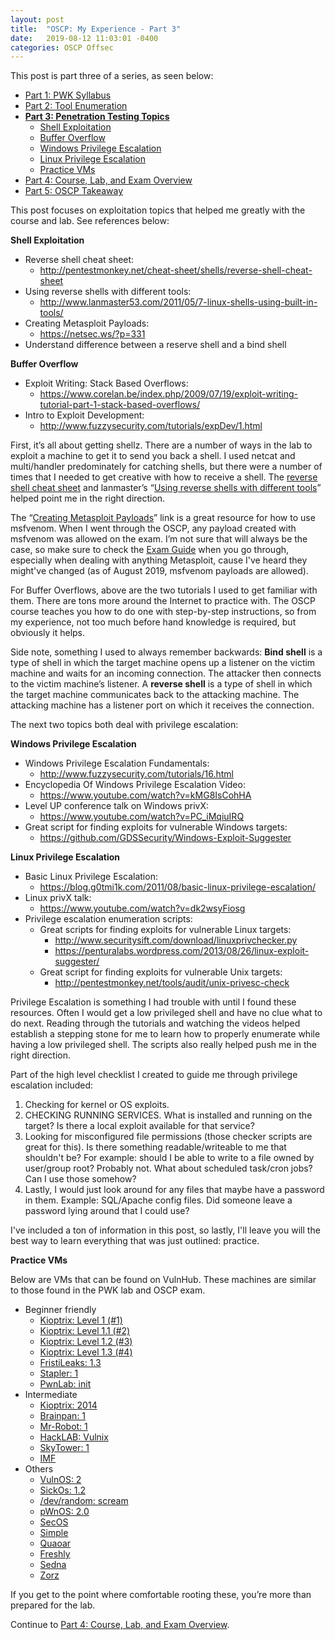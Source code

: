 ```yaml
---
layout: post
title:  "OSCP: My Experience - Part 3"
date:   2019-08-12 11:03:01 -0400
categories: OSCP Offsec
---
```


This post is part three of a series, as seen below:

* [Part 1: PWK Syllabus](https://thegetch.github.io/oscp/offsec/2019/08/09/OSCPJourney/)
* [Part 2: Tool Enumeration](https://thegetch.github.io/oscp/offsec/2019/08/10/OSCPJourneyPart2/)
* **[Part 3: Penetration Testing Topics](https://thegetch.github.io/oscp/offsec/2019/08/12/OSCPJourneyPart3/)**
    * [Shell Exploitation](https://thegetch.github.io/oscp/offsec/2019/08/12/OSCPJourneyPart3#Shell_Exploitation)
    * [Buffer Overflow](https://thegetch.github.io/oscp/offsec/2019/08/12/OSCPJourneyPart3#Buffer_Overflow)
    * [Windows Privilege Escalation](https://thegetch.github.io/oscp/offsec/2019/08/12/OSCPJourneyPart3#winPrivX)
    * [Linux Privilege Escalation](https://thegetch.github.io/oscp/offsec/2019/08/12/OSCPJourneyPart3#linPrivX)
    * [Practice VMs](https://thegetch.github.io/oscp/offsec/2019/08/12/OSCPJourneyPart3#practiceVMs)
* [Part 4: Course, Lab, and Exam Overview](https://thegetch.github.io/oscp/offsec/2019/08/12/OSCPJourneyPart4/)
* [Part 5: OSCP Takeaway](https://thegetch.github.io/oscp/offsec/2019/08/12/OSCPJourneyPart5/)

This post focuses on exploitation topics that helped me greatly with the course and lab. See references below:

<a name="Shell_Exploitation"></a>
**Shell Exploitation**
* Reverse shell cheat sheet:
  * <http://pentestmonkey.net/cheat-sheet/shells/reverse-shell-cheat-sheet>
* Using reverse shells with different tools:
  * <http://www.lanmaster53.com/2011/05/7-linux-shells-using-built-in-tools/>
* Creating Metasploit Payloads:
  * <https://netsec.ws/?p=331>
* Understand difference between a reserve shell and a bind shell

<a name="Buffer_Overflow"></a>
**Buffer Overflow**
* Exploit Writing: Stack Based Overflows:
  * <https://www.corelan.be/index.php/2009/07/19/exploit-writing-tutorial-part-1-stack-based-overflows/>
* Intro to Exploit Development:
  * <http://www.fuzzysecurity.com/tutorials/expDev/1.html>

First, it’s all about getting shellz. There are a number of ways in the lab to exploit a machine to get it to send you back a shell. I used netcat and multi/handler predominately for catching shells, but there were a number of times that I needed to get creative with how to receive a shell. The [reverse shell cheat sheet](http://pentestmonkey.net/cheat-sheet/shells/reverse-shell-cheat-sheet) and lanmaster’s “[Using reverse shells with different tools](http://www.lanmaster53.com/2011/05/7-linux-shells-using-built-in-tools/)” helped point me in the right direction.

The “[Creating Metasploit Payloads](https://netsec.ws/?p=331)” link is a great resource for how to use msfvenom. When I went through the OSCP, any payload created with msfvenom was allowed on the exam. I’m not sure that will always be the case, so make sure to check the [Exam Guide](https://support.offensive-security.com/oscp-exam-guide/) when you go through, especially when dealing with anything Metasploit, cause I've heard they might've changed (as of August 2019, msfvenom payloads are allowed).

For Buffer Overflows, above are the two tutorials I used to get familiar with them. There are tons more around the Internet to practice with. The OSCP course teaches you how to do one with step-by-step instructions, so from my experience, not too much before hand knowledge is required, but obviously it helps.

Side note, something I used to always remember backwards:
**Bind shell** is a type of shell in which the target machine opens up a listener on the victim machine and waits for an incoming connection. The attacker then connects to the victim machine’s listener.
A **reverse shell** is a type of shell in which the target machine communicates back to the attacking machine. The attacking machine has a listener port on which it receives the connection.

The next two topics both deal with privilege escalation:

<a name="winPrivX"></a>
**Windows Privilege Escalation**
* Windows Privilege Escalation Fundamentals:
    * <http://www.fuzzysecurity.com/tutorials/16.html>
* Encyclopedia Of Windows Privilege Escalation Video:
    * <https://www.youtube.com/watch?v=kMG8IsCohHA>
* Level UP conference talk on Windows privX:
    * <https://www.youtube.com/watch?v=PC_iMqiuIRQ>
* Great script for finding exploits for vulnerable Windows targets:
    * <https://github.com/GDSSecurity/Windows-Exploit-Suggester>

<a name="linPrivX"></a>
**Linux Privilege Escalation**
* Basic Linux Privilege Escalation:
  * <https://blog.g0tmi1k.com/2011/08/basic-linux-privilege-escalation/>
* Linux privX talk:
  * <https://www.youtube.com/watch?v=dk2wsyFiosg>
* Privilege escalation enumeration scripts:
    * Great scripts for finding exploits for vulnerable Linux targets:
        * <http://www.securitysift.com/download/linuxprivchecker.py>
        * <https://penturalabs.wordpress.com/2013/08/26/linux-exploit-suggester/>
    * Great script for finding exploits for vulnerable Unix targets:
      * <http://pentestmonkey.net/tools/audit/unix-privesc-check>

Privilege Escalation is something I had trouble with until I found these resources. Often I would get a low privileged shell and have no clue what to do next. Reading through the tutorials and watching the videos helped establish a stepping stone for me to learn how to properly enumerate while having a low privileged shell. The scripts also really helped push me in the right direction.

Part of the high level checklist I created to guide me through privilege escalation included:
1. Checking for kernel or OS exploits.
2. CHECKING RUNNING SERVICES. What is installed and running on the target? Is there a local exploit available for that service?
3. Looking for misconfigured file permissions (those checker scripts are great for this). Is there something readable/writeable to me that shouldn't be? For example: should I be able to write to a file owned by user/group root? Probably not. What about scheduled task/cron jobs? Can I use those somehow?
4. Lastly, I would just look around for any files that maybe have a password in them. Example: SQL/Apache config files. Did someone leave a password lying around that I could use?

I've included a ton of information in this post, so lastly, I'll leave you will the best way to learn everything that was just outlined: practice.

<a name="practiceVMs"></a>
**Practice VMs**

Below are VMs that can be found on VulnHub. These machines are similar to those found in the PWK lab and OSCP exam.
* Beginner friendly
  * [Kioptrix: Level 1 (#1)](https://www.vulnhub.com/entry/kioptrix-level-1-1,22/)
  * [Kioptrix: Level 1.1 (#2)](https://www.vulnhub.com/entry/kioptrix-level-11-2,23/)
  * [Kioptrix: Level 1.2 (#3)](https://www.vulnhub.com/entry/kioptrix-level-12-3,24/)
  * [Kioptrix: Level 1.3 (#4)](https://www.vulnhub.com/entry/kioptrix-level-13-4,25/)
  * [FristiLeaks: 1.3](https://www.vulnhub.com/entry/fristileaks-13,133/)
  * [Stapler: 1](https://www.vulnhub.com/entry/stapler-1,150/)
  * [PwnLab: init](https://www.vulnhub.com/entry/pwnlab-init,158/)
* Intermediate
  * [Kioptrix: 2014](https://www.vulnhub.com/entry/kioptrix-2014-5,62/)
  * [Brainpan: 1](https://www.vulnhub.com/entry/brainpan-1,51/)
  * [Mr-Robot: 1](https://www.vulnhub.com/entry/mr-robot-1,151/)
  * [HackLAB: Vulnix](https://www.vulnhub.com/entry/hacklab-vulnix,48/)
  * [SkyTower: 1](https://www.vulnhub.com/entry/skytower-1,96/)
  * [IMF](https://www.vulnhub.com/entry/imf-1,162/)
* Others
  * [VulnOS: 2](https://www.vulnhub.com/entry/vulnos-2,147/)
  * [SickOs: 1.2](https://www.vulnhub.com/entry/sickos-12,144/)
  * [/dev/random: scream](https://www.vulnhub.com/entry/devrandom-scream,47/)
  * [pWnOS: 2.0](https://www.vulnhub.com/entry/pwnos-20-pre-release,34/)
  * [SecOS](https://www.vulnhub.com/entry/secos-1,88/)
  * [Simple](https://www.vulnhub.com/entry/sectalks-bne0x03-simple,141/)
  * [Quaoar](https://www.vulnhub.com/entry/hackfest2016-quaoar,180/)
  * [Freshly](https://www.vulnhub.com/entry/tophatsec-freshly,118/)
  * [Sedna](https://www.vulnhub.com/entry/hackfest2016-sedna,181/)
  * [Zorz](https://www.vulnhub.com/entry/tophatsec-zorz,117/)

If you get to the point where comfortable rooting these, you’re more than prepared for the lab.

Continue to [Part 4: Course, Lab, and Exam Overview](https://thegetch.github.io/oscp/offsec/2019/08/12/OSCPJourneyPart4/).

